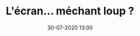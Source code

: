 ---
title: L'écran... méchant loup ?
slug: 
date: '30-07-2020 13:00'
taxonomy:
    tag: [Identité visuelle, UX/UI, Dessin]
    technique: [Photoshop, HTML/CSS, Wordpress]
    client: [Savoir en Actes]
vignette: 17.jpg
mission: Création de la page web du spectacle
liens:
    - url: https://savoirenactes.info/
      titre: Voir le site
    - url: ../portfolio/savoir-en-actes-allegories
      titre: Voir les illus du dernier spectacle
    - url: ../portfolio/savoir-en-actes-plaquette
      titre: Voir la plaquette
---